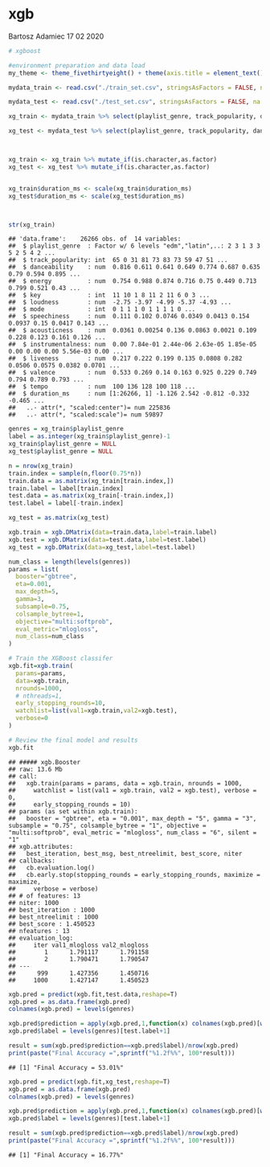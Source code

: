 xgb
================
Bartosz Adamiec
17 02 2020

``` r
# xgboost

#environment preparation and data load
my_theme <- theme_fivethirtyeight() + theme(axis.title = element_text(), axis.title.x = element_text())

mydata_train <- read.csv("./train_set.csv", stringsAsFactors = FALSE, na.strings="")

mydata_test <- read.csv("./test_set.csv", stringsAsFactors = FALSE, na.strings="")

xg_train <- mydata_train %>% select(playlist_genre, track_popularity, danceability, energy, key, loudness, mode, speechiness, acousticness, instrumentalness, liveness, valence, tempo, duration_ms)

xg_test <- mydata_test %>% select(playlist_genre, track_popularity, danceability, energy, key, loudness, mode, speechiness, acousticness, instrumentalness, liveness, valence, tempo, duration_ms)



xg_train <- xg_train %>% mutate_if(is.character,as.factor)
xg_test <- xg_test %>% mutate_if(is.character,as.factor)


xg_train$duration_ms <- scale(xg_train$duration_ms)
xg_test$duration_ms <- scale(xg_test$duration_ms)



str(xg_train)
```

    ## 'data.frame':    26266 obs. of  14 variables:
    ##  $ playlist_genre  : Factor w/ 6 levels "edm","latin",..: 2 3 1 3 3 5 2 5 4 2 ...
    ##  $ track_popularity: int  65 0 31 81 73 83 73 59 47 51 ...
    ##  $ danceability    : num  0.816 0.611 0.641 0.649 0.774 0.687 0.635 0.79 0.594 0.895 ...
    ##  $ energy          : num  0.754 0.988 0.874 0.716 0.75 0.449 0.713 0.799 0.521 0.43 ...
    ##  $ key             : int  11 10 1 8 11 2 11 6 0 3 ...
    ##  $ loudness        : num  -2.75 -3.97 -4.99 -5.37 -4.93 ...
    ##  $ mode            : int  0 1 1 1 0 1 1 1 1 0 ...
    ##  $ speechiness     : num  0.111 0.102 0.0746 0.0349 0.0413 0.154 0.0937 0.15 0.0417 0.143 ...
    ##  $ acousticness    : num  0.0361 0.00254 0.136 0.0863 0.0021 0.109 0.228 0.123 0.161 0.126 ...
    ##  $ instrumentalness: num  0.00 7.84e-01 2.44e-06 2.63e-05 1.85e-05 0.00 0.00 0.00 5.56e-03 0.00 ...
    ##  $ liveness        : num  0.217 0.222 0.199 0.135 0.0808 0.282 0.0506 0.0575 0.0382 0.0701 ...
    ##  $ valence         : num  0.533 0.269 0.14 0.163 0.925 0.229 0.749 0.794 0.789 0.793 ...
    ##  $ tempo           : num  100 136 128 100 118 ...
    ##  $ duration_ms     : num [1:26266, 1] -1.126 2.542 -0.812 -0.332 -0.465 ...
    ##   ..- attr(*, "scaled:center")= num 225836
    ##   ..- attr(*, "scaled:scale")= num 59897

``` r
genres = xg_train$playlist_genre
label = as.integer(xg_train$playlist_genre)-1
xg_train$playlist_genre = NULL
xg_test$playlist_genre = NULL
```

``` r
n = nrow(xg_train)
train.index = sample(n,floor(0.75*n))
train.data = as.matrix(xg_train[train.index,])
train.label = label[train.index]
test.data = as.matrix(xg_train[-train.index,])
test.label = label[-train.index]

xg_test = as.matrix(xg_test)
```

``` r
xgb.train = xgb.DMatrix(data=train.data,label=train.label)
xgb.test = xgb.DMatrix(data=test.data,label=test.label)
xg_test = xgb.DMatrix(data=xg_test,label=test.label)
```

``` r
num_class = length(levels(genres))
params = list(
  booster="gbtree",
  eta=0.001,
  max_depth=5,
  gamma=3,
  subsample=0.75,
  colsample_bytree=1,
  objective="multi:softprob",
  eval_metric="mlogloss",
  num_class=num_class
)
```

``` r
# Train the XGBoost classifer
xgb.fit=xgb.train(
  params=params,
  data=xgb.train,
  nrounds=1000,
  # nthreads=1,
  early_stopping_rounds=10,
  watchlist=list(val1=xgb.train,val2=xgb.test),
  verbose=0
)

# Review the final model and results
xgb.fit
```

    ## ##### xgb.Booster
    ## raw: 13.6 Mb 
    ## call:
    ##   xgb.train(params = params, data = xgb.train, nrounds = 1000, 
    ##     watchlist = list(val1 = xgb.train, val2 = xgb.test), verbose = 0, 
    ##     early_stopping_rounds = 10)
    ## params (as set within xgb.train):
    ##   booster = "gbtree", eta = "0.001", max_depth = "5", gamma = "3", subsample = "0.75", colsample_bytree = "1", objective = "multi:softprob", eval_metric = "mlogloss", num_class = "6", silent = "1"
    ## xgb.attributes:
    ##   best_iteration, best_msg, best_ntreelimit, best_score, niter
    ## callbacks:
    ##   cb.evaluation.log()
    ##   cb.early.stop(stopping_rounds = early_stopping_rounds, maximize = maximize, 
    ##     verbose = verbose)
    ## # of features: 13 
    ## niter: 1000
    ## best_iteration : 1000 
    ## best_ntreelimit : 1000 
    ## best_score : 1.450523 
    ## nfeatures : 13 
    ## evaluation_log:
    ##     iter val1_mlogloss val2_mlogloss
    ##        1      1.791117      1.791158
    ##        2      1.790471      1.790547
    ## ---                                 
    ##      999      1.427356      1.450716
    ##     1000      1.427147      1.450523

``` r
xgb.pred = predict(xgb.fit,test.data,reshape=T)
xgb.pred = as.data.frame(xgb.pred)
colnames(xgb.pred) = levels(genres)
```

``` r
xgb.pred$prediction = apply(xgb.pred,1,function(x) colnames(xgb.pred)[which.max(x)])
xgb.pred$label = levels(genres)[test.label+1]
```

``` r
result = sum(xgb.pred$prediction==xgb.pred$label)/nrow(xgb.pred)
print(paste("Final Accuracy =",sprintf("%1.2f%%", 100*result)))
```

    ## [1] "Final Accuracy = 53.01%"

``` r
xgb.pred = predict(xgb.fit,xg_test,reshape=T)
xgb.pred = as.data.frame(xgb.pred)
colnames(xgb.pred) = levels(genres)

xgb.pred$prediction = apply(xgb.pred,1,function(x) colnames(xgb.pred)[which.max(x)])
xgb.pred$label = levels(genres)[test.label+1]

result = sum(xgb.pred$prediction==xgb.pred$label)/nrow(xgb.pred)
print(paste("Final Accuracy =",sprintf("%1.2f%%", 100*result)))
```

    ## [1] "Final Accuracy = 16.77%"

